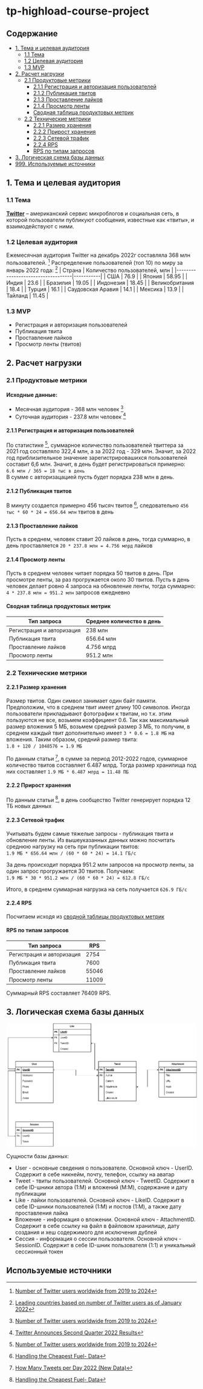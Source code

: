 # tp-highload-course-project

## Содержание
- [1. Тема и целевая аудитория](#1)
  - [1.1 Тема](#2)
  - [1.2 Целевая аудитория](#3)
  - [1.3 MVP](#4)
- [2. Расчет нагрузки](#5)
  - [2.1 Продуктовые метрики](#6)
    - [2.1.1 Регистрация и авторизация пользователей](#7)
    - [2.1.2 Публикация твитов](#8)
    - [2.1.3 Проставление лайков](#9)
    - [2.1.4 Просмотр ленты](#10)
    - [Сводная таблица продуктовых метрик](#11)
  - [2.2 Технические метрики](#12)
    - [2.2.1 Размер хранения](#13)
    - [2.2.2 Прирост хранения](#14)
    - [2.2.3 Сетевой трафик](#15)
    - [2.2.4 RPS](#16)
    - [RPS по типам запросов](#17)
- [3. Логическая схема базы данных](#18)
- [999. Используемые источники](#999)


## <a id="1"></a> 1. Тема и целевая аудитория
### <a id="2"></a> 1.1 Тема
**[Twitter](https://twitter.com/)** &ndash; американский сервис микроблогов и социальная сеть, в которой пользователи публикуют сообщения, известные как «твиты», и взаимодействуют с ними.

### <a id="3"></a> 1.2 Целевая аудитория
Ежемесячная аудитория Twitter на декабрь 2022г составляла 368 млн пользователей. [^3]
Распределение пользователей (топ 10) по миру за январь 2022 года: [^2]
| Страна | Количество пользователей, млн |
|-----------------------------------|-----------|
| США | 76.9 |
| Япония | 58.95 |
| Индия | 23.6 |
| Бразилия | 19.05 |
| Индонезия | 18.45 |
| Великобритания | 18.4 |
| Турция | 16.1 |
| Саудовская Аравия | 14.1 |
| Мексика | 13.9 |
| Тайланд | 11.45 |

### <a id="4"></a> 1.3 MVP
- Регистрация и авторизация пользователей
- Публикация твита
- Проставление лайков
- Просмотр ленты (твитов)

## <a id="5"></a> 2. Расчет нагрузки
### <a id="6"></a> 2.1 Продуктовые метрики
#### Исходные данные:
- Месячная аудитория - 368 млн человек [^3]
- Суточная аудитория - 237.8 млн человек [^1]

#### <a id="7"></a> 2.1.1 Регистрация и авторизация пользователей
По статистике [^3], суммарное количество пользователей твиттера за 2021 год составляло 322,4 млн, а за 2022 год - 329 млн. Значит, за 2022 год приблизительное значение зарегистрировашихся пользователей составит 6,6 млн. Значит, в день будет регистрироваться примерно:  
`6.6 млн / 365 = 18 тыс в день`  
В сумме с авторизацацией пусть будет порядка 238 млн в день.

#### <a id="8"></a> 2.1.2 Публикация твитов
В минуту создается примерно 456 тысяч твитов [^4], следовательно `456 тыс * 60 * 24 = 656.64 млн` твитов в день

#### <a id="9"></a> 2.1.3 Проставление лайков
Пусть в среднем, человек ставит 20 лайков в день, тогда суммарно, в день проставляется `20 * 237.8 млн = 4.756 млрд` лайков

#### <a id="10"></a> 2.1.4 Просмотр ленты
Пусть в среднем человек читает порядка 50 твитов в день. При просмотре ленты, за раз прогружается около 30 твитов. Пусть в день человек делает ровно 4 запроса на обновление ленты, тогда суммарно:  
`4 * 237.8 млн = 951.2 млн` запросов ежедневно

#### <a id="11"></a> Сводная таблица продуктовых метрик
| Тип запроса | Среднее количество в день|
|-|-|
| Регистрация и авторизация | 238 млн |
| Публикация твита  | 656.64 млн |
| Проставление лайков | 4.756 млрд |
| Просмотр ленты | 951.2 млн |

### <a id="12"></a> 2.2 Технические метрики
#### <a id="13"></a> 2.2.1 Размер хранения
Размер твитов. Один символ занимает один байт памяти. Предположим, что в среднем твит имеет длину 100 символов. Иногда пользователи прикладывают фотографии к твитам, но т.к. этим пользуются не все, возьмем коэффициент 0.6. Так как максимальный размер вложения 5 МБ, возьмем средний размер 3 МБ, то получим, в среднем каждый твит дополнительно имеет `3 * 0.6 = 1.8 МБ` на вложения. Таким образом, средний размер твита:  
`1.8 + 120 / 1048576 = 1.9 МБ`

По данным статьи [^5], в сумме за период 2012-2022 годов, суммарное количество твитов составляет 6.487 млрд. Тогда размер хранилища под них составляет
`1.9 МБ * 6.487 млрд = 11.48 ПБ`

#### <a id="14"></a> 2.2.2 Прирост хранения
По данным статьи [^4], в день сообщество Twitter генерирует порядка 12 ТБ новых данных

#### <a id="15"></a> 2.2.3 Сетевой трафик
Учитывать будем самые тяжелые запросы - публикация твита и обновление ленты.
Из вышеуказанных данных можно посчитать среднюю нагрузку на сеть при публикации твитов:  
`1.9 МБ * 656.64 млн / (60 * 60 * 24) = 14.1 ГБ/с`

За день происходит порядка 951.2 млн запросов на просмотр ленты, за один запрос прогружается 30 твитов. Получаем:  
`1.9 МБ * 30 * 951.2 млн / (60 * 60 * 24) = 612.8 ГБ/c`

Итого, в среднем суммарная нагрузка на сеть получается `626.9 ГБ/c`

#### <a id="16"></a> 2.2.4 RPS
Посчитаем исходя из [сводной таблицы продуктовых метрик](#11)

#### <a id="17"></a> RPS по типам запросов
| Тип запроса | RPS |
|-|-|
| Регистрация и авторизация | 2754 |
| Публикация твита | 7600 |
| Проставление лайков | 55046 |
| Просмотр ленты  | 11009 |

Суммарный RPS составляет 76409 RPS.

## <a id="18"></a> 3. Логическая схема базы данных

![Логическая схема БД](./attachments/logical_diagram/logical_diagram.png)

Сущности базы данных:

* User - основные сведения о пользователе. Основной ключ - UserID. Содержит в себе никнейм, почту, телефон, ссылку на аватар
* Tweet - твиты пользователей. Основной ключ - TweetID. Содержит в себе ID-шники автора (1:M) и вложений (M:M), содержание и дату публикации
* Like - лайки пользователей. Основной ключ - LikeID. Содержит в себе ID-шники пользователей (1:M) и постов (1:M), а также дату проставления лайка
* Вложение - информация о вложении. Основной ключ - AttachmentID. Содержит в себе ссылку на файл в файловом хранилище, дату создания и хеш содержимого для исключения дублей
* Сессия - информация о сессии пользователя. Основной ключ - SessionID. Содержит в себе ID-шник пользователя (1:1) и уникальный сессионный токен

## <a id="999"></a> Используемые источники
[^1]: [Twitter Announces Second Quarter 2022 Results](https://s22.q4cdn.com/826641620/files/doc_financials/2022/q2/Final_Q2'22_Earnings_Release.pdf)
[^2]: [Leading countries based on number of Twitter users as of January 2022](https://www.statista.com/statistics/242606/number-of-active-twitter-users-in-selected-countries)
[^3]: [Number of Twitter users worldwide from 2019 to 2024](https://www.statista.com/statistics/303681/twitter-users-worldwide/)
[^4]: [Handling the Cheapest Fuel- Data](https://www.loginradius.com/blog/engineering/handling-cheapest-fuel-data/)
[^5]: [How Many Tweets per Day 2022 (New Data)](https://www.businessdit.com/number-of-tweets-per-day/)
